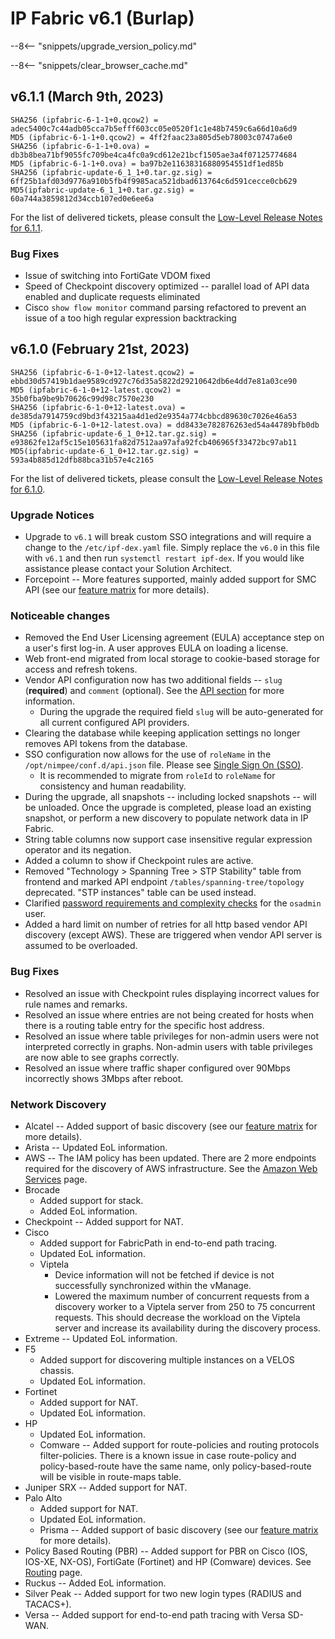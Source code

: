 # IP Fabric v6.1 (Burlap)

--8<-- "snippets/upgrade_version_policy.md"

--8<-- "snippets/clear_browser_cache.md"

## v6.1.1 (March 9th, 2023)

```shell
SHA256 (ipfabric-6-1-1+0.qcow2) = adec5400c7c44adb05cca7b5efff603cc05e0520f1c1e48b7459c6a66d10a6d9
MD5 (ipfabric-6-1-1+0.qcow2) = 4ff2faac23a805d5eb78003c0747a6e0
SHA256 (ipfabric-6-1-1+0.ova) = db3b8bea71bf9055fc709be4ca4fc0a9cd612e21bcf1505ae3a4f07125774684
MD5 (ipfabric-6-1-1+0.ova) = ba97b2e11638316880954551df1ed85b
SHA256 (ipfabric-update-6_1_1+0.tar.gz.sig) = 6ff25b1afd03d9776a910b5fb4f9985aca521dbad613764c6d591cecce0cb629
MD5(ipfabric-update-6_1_1+0.tar.gz.sig) = 60a744a3859812d34ccb107ed0e6ee6a
```

For the list of delivered tickets, please consult the [Low-Level Release Notes for 6.1.1](../release_notes_low-level/6.x/6.1.x/6.1.1.md).

### Bug Fixes

- Issue of switching into FortiGate VDOM fixed
- Speed of Checkpoint discovery optimized -- parallel load of API data enabled and duplicate requests eliminated
- Cisco `show flow monitor` command parsing refactored to prevent an issue of a too high regular expression backtracking

## v6.1.0 (February 21st, 2023)

```shell
SHA256 (ipfabric-6-1-0+12-latest.qcow2) = ebbd30d57419b1dae9589cd927c76d35a5822d29210642db6e4dd7e81a03ce90
MD5 (ipfabric-6-1-0+12-latest.qcow2) = 35b0fba9be9b70626c99d98c7570e230
SHA256 (ipfabric-6-1-0+12-latest.ova) = de385da7914759cd9bd3f43215aa4d1ed2e9354a774cbbcd89630c7026e46a53
MD5 (ipfabric-6-1-0+12-latest.ova) = dd8433e782876263ed54a44789bfb0db
SHA256 (ipfabric-update-6_1_0+12.tar.gz.sig) = e93862fe12af5c15e105631fa82d7512aa97afa92fcb406965f33472bc97ab11
MD5(ipfabric-update-6_1_0+12.tar.gz.sig) = 593a4b885d12dfb88bca31b57e4c2165
```

For the list of delivered tickets, please consult the [Low-Level Release Notes for 6.1.0](../release_notes_low-level/6.x/6.1.x/6.1.0.md).

### Upgrade Notices

- Upgrade to `v6.1` will break custom SSO integrations and will require a change to the `/etc/ipf-dex.yaml` file. Simply replace the `v6.0` in this file with `v6.1` and then run `systemctl restart ipf-dex`. If you would like assistance please contact your Solution Architect.
- Forcepoint -- More features supported, mainly added support for SMC API (see our [feature matrix](https://matrix.ipfabric.io) for more details).

### Noticeable changes

- Removed the End User Licensing agreement (EULA) acceptance step on a user's first log-in. A user approves EULA on loading a license.
- Web front-end migrated from local storage to cookie-based storage for access and refresh tokens.
- Vendor API configuration now has two additional fields -- `slug` (**required**) and `comment` (optional). See the [API section](../../IP_Fabric_Settings/advanced/Vendors_API/index.md#slug-and-comment) for more information.
  - During the upgrade the required field `slug` will be auto-generated for all current configured API providers.
- Clearing the database while keeping application settings no longer removes API tokens from the database.
- SSO configuration now allows for the use of `roleName` in the `/opt/nimpee/conf.d/api.json` file. Please see [Single Sign On (SSO)](../../IP_Fabric_Settings/user_management/sso.md).
  - It is recommended to migrate from `roleId` to `roleName` for consistency and human readability.
- During the upgrade, all snapshots -- including locked snapshots -- will be unloaded. Once the upgrade is completed, please load an existing snapshot, or perform a new discovery to populate network data in IP Fabric.
- String table columns now support case insensitive regular expression operator and its negation.
- Added a column to show if Checkpoint rules are active.
- Removed "Technology > Spanning Tree > STP Stability" table from frontend and marked API endpoint `/tables/spanning-tree/topology` deprecated.
  "STP instances" table can be used instead.
- Clarified [password requirements and complexity checks](../../System_Administration/boot_wizard/change_osadmin_pass.md) for the `osadmin` user.
- Added a hard limit on number of retries for all http based vendor API discovery (except AWS). These are triggered when vendor API server is assumed to be overloaded.

### Bug Fixes

- Resolved an issue with Checkpoint rules displaying incorrect values for rule names and remarks.
- Resolved an issue where entries are not being created for hosts when there is a routing table entry for the specific host address.
- Resolved an issue where table privileges for non-admin users were not interpreted correctly in graphs. Non-admin users with table privileges are now able to see graphs correctly.
- Resolved an issue where traffic shaper configured over 90Mbps incorrectly shows 3Mbps after reboot.

### Network Discovery

- Alcatel -- Added support of basic discovery (see our [feature matrix](https://matrix.ipfabric.io) for more details).
- Arista -- Updated EoL information.
- AWS -- The IAM policy has been updated. There are 2 more endpoints required for the discovery of AWS infrastructure. See the [Amazon Web Services](../../IP_Fabric_Settings/advanced/Vendors_API/AWS_Amazon_Web_Services.md) page.
- Brocade
  - Added support for stack.
  - Added EoL information.
- Checkpoint -- Added support for NAT.
- Cisco
  - Added support for FabricPath in end-to-end path tracing.
  - Updated EoL information.
  - Viptela
    - Device information will not be fetched if device is not successfully synchronized within the vManage.
    - Lowered the maximum number of concurrent requests from a discovery worker to a Viptela server from 250 to 75 concurrent requests. This should decrease the workload on the Viptela server and increase its availability during the discovery process.
- Extreme -- Updated EoL information.
- F5
  - Added support for discovering multiple instances on a VELOS chassis.
  - Updated EoL information.
- Fortinet
  - Added support for NAT.
  - Updated EoL information.
- HP
  - Updated EoL information.
  - Comware -- Added support for route-policies and routing protocols filter-policies. There is a known issue in case route-policy and policy-based-route have the same name, only policy-based-route will be visible in route-maps table.
- Juniper SRX -- Added support for NAT.
- Palo Alto
  - Added support for NAT.
  - Updated EoL information.
  - Prisma -- Added support of basic discovery (see our [feature matrix](https://matrix.ipfabric.io) for more details).
- Policy Based Routing (PBR) -- Added support for PBR on Cisco (IOS, IOS-XE, NX-OS), FortiGate (Fortinet) and HP (Comware) devices. See [Routing](../../IP_Fabric_GUI/technology_tables/routing.md) page.
- Ruckus -- Added EoL information.
- Silver Peak -- Added support for two new login types (RADIUS and TACACS+).
- Versa -- Added support for end-to-end path tracing with Versa SD-WAN.
